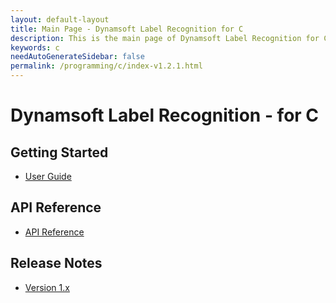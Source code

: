 ```yaml
---
layout: default-layout
title: Main Page - Dynamsoft Label Recognition for C
description: This is the main page of Dynamsoft Label Recognition for C Language.
keywords: c
needAutoGenerateSidebar: false
permalink: /programming/c/index-v1.2.1.html
---
```



# Dynamsoft Label Recognition - for C

## Getting Started

- [User Guide](user-guide.md)

## API Reference

- [API Reference](api-reference/index.md)

## Release Notes

- [Version 1.x]({{site.c-cplusplus-release-notes}}c-cpp-1.html)